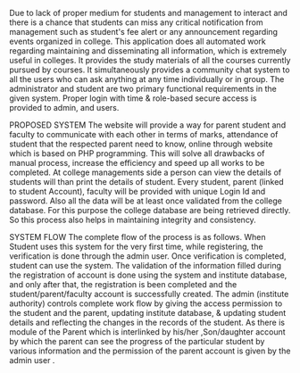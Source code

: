 Due to lack of proper medium for students and management to interact and there is a chance that students can miss any critical notification from management such as student's fee alert or any announcement regarding events organized in college. This application does all automated work regarding maintaining and disseminating all information, which is extremely useful in colleges. It provides the study materials of all the courses currently pursued by courses. It simultaneously provides a community chat system to all the users who can ask anything at any time individually or in group. The administrator and student are two primary functional requirements in the given system. Proper login with time & role-based secure access is provided to admin, and users.

PROPOSED SYSTEM
The website will provide a way for parent student and faculty to communicate with each other in terms of marks, attendance of student that the respected parent need to know, online through website which is based on PHP programming. This will solve all drawbacks of manual process, increase the efficiency and speed up all works to be completed. At college managements side a person can view the details of students will than print the details of student. Every student, parent (linked to student Account), faculty will be provided with unique Login Id and password. Also all the data will be at least once validated from the college database. For this purpose the college database are being retrieved directly. So this process also helps in maintaining integrity and consistency.


SYSTEM FLOW
The complete flow of the process is as follows. When Student uses this system for the very first time, while registering, the verification is done through the admin user. Once verification is completed, student can use the system. The validation of the information filled during the registration of account is done using the system and institute database, and only after that, the registration is been completed and the student/parent/faculty account is successfully created.
The admin (institute authority) controls complete work flow by giving the access permission to the student and the parent, updating institute database, & updating student details and reflecting the changes in the records of the student. As there is module of the Parent which is interlinked by his/her ,Son/daughter account by which the parent can see the progress of the particular student by various information and the permission of the parent account is given by the admin user .
